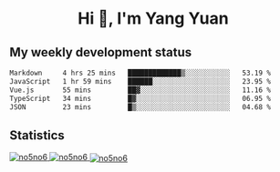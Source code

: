 <h1 align="center">Hi 👋, I'm Yang Yuan</h1>


## My weekly development status
<!--START_SECTION:waka-->

```txt
Markdown     4 hrs 25 mins   █████████████▒░░░░░░░░░░░   53.19 %
JavaScript   1 hr 59 mins    ██████░░░░░░░░░░░░░░░░░░░   23.95 %
Vue.js       55 mins         ██▓░░░░░░░░░░░░░░░░░░░░░░   11.16 %
TypeScript   34 mins         █▓░░░░░░░░░░░░░░░░░░░░░░░   06.95 %
JSON         23 mins         █▒░░░░░░░░░░░░░░░░░░░░░░░   04.68 %
```

<!--END_SECTION:waka-->

## Statistics
<a href="https://github.com/anuraghazra/github-readme-stats">
  <img src="https://github-readme-stats.vercel.app/api/top-langs/?username=no5no6&theme=dracula" alt="no5no6">
</a>
<a href="https://github.com/anuraghazra/github-readme-stats">
  <img src="https://github-readme-stats.vercel.app/api?username=no5no6&show_icons=true&theme=dracula&line_height=40" alt="no5no6">
</a>
<a href="https://github.com/anuraghazra/github-readme-stats">
  <img align="center" src="https://github-readme-streak-stats.herokuapp.com/?user=no5no6&theme=dracula" alt="no5no6" />
</a>